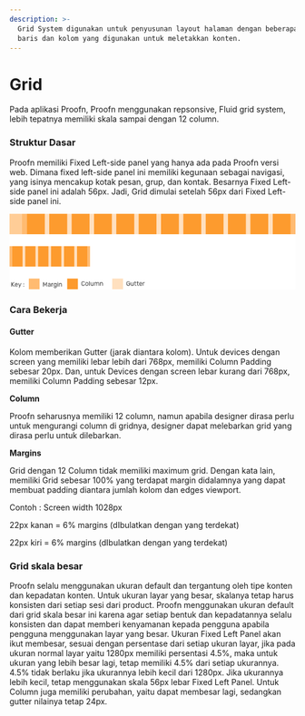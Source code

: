 ```yaml
---
description: >-
  Grid System digunakan untuk penyusunan layout halaman dengan beberapa jenis
  baris dan kolom yang digunakan untuk meletakkan konten.
---
```


# Grid

Pada aplikasi Proofn, Proofn menggunakan repsonsive, Fluid grid system, lebih tepatnya memiliki skala sampai dengan 12 column.

### **Struktur Dasar**

Proofn memiliki Fixed Left-side panel yang hanya ada pada Proofn versi web. Dimana fixed left-side panel ini memiliki kegunaan sebagai navigasi, yang isinya mencakup kotak pesan, grup, dan kontak. Besarnya Fixed Left-side panel ini adalah 56px. Jadi, Grid dimulai setelah 56px dari Fixed Left-side panel ini.

![](.gitbook/assets/grid.png)

### Cara Bekerja

#### **Gutter**

Kolom memberikan Gutter \(jarak diantara kolom\). Untuk devices dengan screen yang memiliki lebar lebih dari 768px, memiliki Column Padding sebesar 20px. Dan, untuk Devices dengan screen lebar kurang dari 768px, memiliki Column Padding sebesar 12px.

**Column**

Proofn seharusnya memiliki 12 column, namun apabila designer dirasa perlu untuk mengurangi column di gridnya, designer dapat melebarkan grid yang dirasa perlu untuk dilebarkan.

**Margins**

Grid dengan 12 Column tidak memiliki maximum grid. Dengan kata lain, memiliki Grid sebesar 100% yang terdapat margin didalamnya yang dapat membuat padding diantara jumlah kolom dan edges viewport.

Contoh : Screen width 1028px 

22px kanan = 6% margins \(dIbulatkan dengan yang terdekat\)

22px kiri = 6% margins \(dIbulatkan dengan yang terdekat\)

### Grid skala besar

Proofn selalu menggunakan ukuran default dan tergantung oleh tipe konten dan kepadatan konten. Untuk ukuran layar yang besar, skalanya tetap harus konsisten dari setiap sesi dari product. Proofn menggunakan ukuran default dari grid skala besar ini karena agar setiap bentuk dan kepadatannya selalu konsisten dan dapat memberi kenyamanan kepada pengguna apabila pengguna menggunakan layar yang besar. Ukuran Fixed Left Panel akan ikut membesar, sesuai dengan persentase dari setiap ukuran layar, jika pada ukuran normal layar yaitu 1280px memiliki persentasi 4.5%, maka untuk ukuran yang lebih besar lagi, tetap memiliki 4.5% dari setiap ukurannya. 4.5% tidak berlaku jika ukurannya lebih kecil dari 1280px. Jika ukurannya lebih kecil, tetap menggunakan skala 56px lebar Fixed Left Panel. Untuk Column juga memiliki perubahan, yaitu dapat membesar lagi, sedangkan gutter nilainya tetap 24px.

